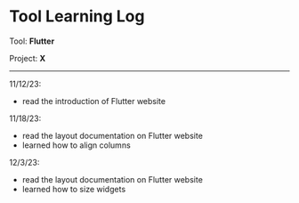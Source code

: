 # Tool Learning Log

Tool: **Flutter**

Project: **X**

---

11/12/23:
* read the introduction of Flutter website

11/18/23:
* read the layout documentation on Flutter website
* learned how to align columns

12/3/23:
* read the layout documentation on Flutter website
* learned how to size widgets


<!-- 
* Links you used today (websites, videos, etc)
* Things you tried, progress you made, etc
* Challenges, a-ha moments, etc
* Questions you still have
* What you're going to try next
-->
